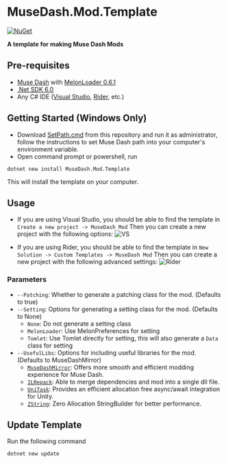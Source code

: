 # MuseDash.Mod.Template

[![NuGet](https://img.shields.io/nuget/v/MuseDash.Mod.Template)](https://www.nuget.org/packages/MuseDash.Mod.Template)

**A template for making Muse Dash Mods**

## Pre-requisites

* [Muse Dash](https://store.steampowered.com/app/774171/Muse_Dash/) with [MelonLoader 0.6.1](https://github.com/LavaGang/MelonLoader)
* [.Net SDK 6.0](https://dotnet.microsoft.com/en-us/download/dotnet/6.0)
* Any C# IDE ([Visual Studio](https://visualstudio.microsoft.com), [Rider](https://www.jetbrains.com/rider), etc.)

## Getting Started (Windows Only)

* Download [SetPath.cmd](SetPath.cmd) from this repository and run it as administrator, follow the instructions to set Muse Dash path into your
  computer's environment variable.
* Open command prompt or powershell, run

```shell
dotnet new install MuseDash.Mod.Template
````

This will install the template on your computer.

## Usage

* If you are using Visual Studio, you should be able to find the template in `Create a new project -> MuseDash Mod`
  Then you can create a new project with the following options:
  ![VS](Intros/VS.png)

* If you are using Rider, you should be able to find the template in `New Solution -> Custom Templates -> MuseDash Mod`
  Then you can create a new project with the following advanced settings:
  ![Rider](Intros/Rider.png)

### Parameters

* `--Patching`: Whether to generate a patching class for the mod. (Defaults to true)
* `--Setting`: Options for generating a setting class for the mod. (Defaults to None)
    * `None`: Do not generate a setting class
    * `MelonLoader`: Use MelonPreferences for setting
    * `Tomlet`: Use Tomlet directly for setting, this will also generate a `Data` class for setting
* `--UsefulLibs`: Options for including useful libraries for the mod. (Defaults to MuseDashMirror)
    * [`MuseDashMirror`](https://github.com/MDMods/MuseDashMirror): Offers more smooth and efficient modding experience for Muse Dash.
    * [`ILRepack`](https://github.com/ravibpatel/ILRepack.Lib.MSBuild.Task): Able to merge dependencies and mod into a single dll file.
    * [`UniTask`](https://github.com/Cysharp/UniTask): Provides an efficient allocation free async/await integration for Unity.
    * [`ZString`](https://github.com/Cysharp/ZString): Zero Allocation StringBuilder for better performance.

## Update Template

Run the following command

```shell
dotnet new update
```